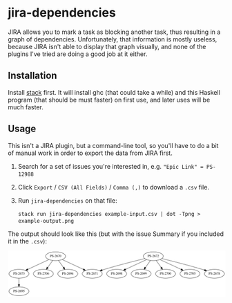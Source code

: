 # jira-dependencies

JIRA allows you to mark a task as blocking another task, thus resulting in a
graph of dependencies. Unfortunately, that information is mostly useless,
because JIRA isn't able to display that graph visually, and none of the plugins
I've tried are doing a good job at it either.

## Installation

Install [stack](https://docs.haskellstack.org/en/stable/README/) first. It will
install ghc (that could take a while) and this Haskell program (that should be
must faster) on first use, and later uses will be much faster.

## Usage

This isn't a JIRA plugin, but a command-line tool, so you'll have to do a bit of
manual work in order to export the data from JIRA first.

1.  Search for a set of issues you're interested in, e.g. `"Epic Link" = PS-12988`
2.  Click `Export` / `CSV (All Fields)` / `Comma (,)` to download a `.csv` file.
3.  Run `jira-dependencies` on that file:

        stack run jira-dependencies example-input.csv | dot -Tpng > example-output.png

The output should look like this (but with the issue Summary if you included it
in the `.csv`):

![A graph of dependencies](example-output.png "example output")
